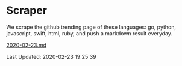 # Scraper

We scrape the github trending page of these languages: go, python, javascript, swift, html, ruby, and push a markdown result everyday.

[2020-02-23.md](https://github.com/henson/Scraper/blob/master/2020-02-23.md)

Last Updated: 2020-02-23 19:25:39